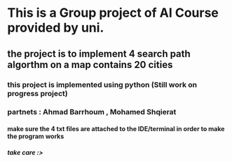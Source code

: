 # This is a Group project of AI Course provided by uni.

## the project is to implement 4 search path algorthm on a map contains 20 cities 

### this project is implemented using python (Still work on progress project)

### partnets : Ahmad Barrhoum , Mohamed Shqierat

#### make sure the 4 txt files are attached to the IDE/terminal in order to make the program works 

##### take care :>	

